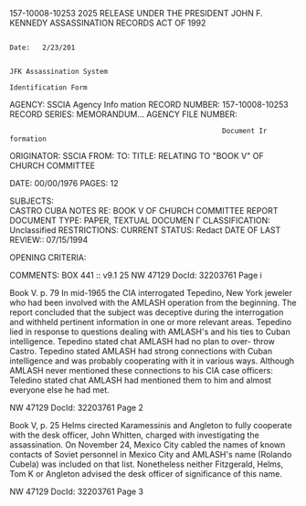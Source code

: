 157-10008-10253	2025 RELEASE UNDER THE PRESIDENT JOHN F. KENNEDY ASSASSINATION RECORDS ACT OF 1992

																																Date:	2/23/201

																																	JFK Assassination System
																																	Identification Form
AGENCY: SSCIA 							Agency Info mation
RECORD NUMBER: 	157-10008-10253
RECORD SERIES: 	MEMORANDUM...
AGENCY FILE NUMBER:

														Document Ir formation
ORIGINATOR:	SSCIA
FROM:
TO:
TITLE:	RELATING TO "BOOK V" OF CHURCH COMMITTEE

DATE:	00/00/1976
PAGES:	12

SUBJECTS:	
		CASTRO
		CUBA
		NOTES RE: BOOK V OF CHURCH COMMITTEE REPORT
DOCUMENT TYPE:	PAPER, TEXTUAL DOCUMEN Γ
CLASSIFICATION:	Unclassified
RESTRICTIONS:
CURRENT STATUS:	Redact
DATE OF LAST REVIEW::	07/15/1994

OPENING CRITERIA:

COMMENTS:	BOX 441
::
v9.1	25
NW 47129 DocId: 32203761 Page i

Book V. p. 79	In mid-1965 the CIA interrogated Tepedino,
			New York jeweler who had been involved
			with the AMLASH operation from the
			beginning. The report concluded that
			the subject was deceptive during the
			interrogation and withheld pertinent
			information in one or more relevant
			areas. Tepedino lied in response to
			questions dealing with AMLASH's and his
			ties to Cuban intelligence. Tepedino
			stated chat AMLASH had no plan to over-
			throw Castro. Tepedino stated AMLASH
			had strong connections with Cuban
			intelligence and was probably cooperating
			with it in various ways. Although
			AMLASH never mentioned these connections
			to his CIA case officers: Teledino
			stated chat AMLASH had mentioned them
			to him and almost everyone else he had
			met.

NW 47129 DocId: 32203761 Page 2

Book V, p. 25	Helms cirected Karamessinis and Angleton
			to fully cooperate with the desk officer,
			John Whitten, charged with investigating
			the assassination. On November 24,
			Mexico City cabled the names of known
			contacts of Soviet personnel in Mexico
			City and AMLASH's name (Rolando Cubela)
			was included on that list. Nonetheless
			neither Fitzgerald, Helms, Tom K or
			Angleton advised the desk officer of
			significance of this name.

NW 47129 DocId: 32203761 Page 3
